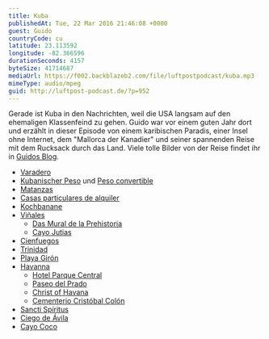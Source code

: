 ```yaml
---
title: Kuba
publishedAt: Tue, 22 Mar 2016 21:46:08 +0000
guest: Guido
countryCode: cu
latitude: 23.113592
longitude: -82.366596
durationSeconds: 4157
byteSize: 41714687
mediaUrl: https://f002.backblazeb2.com/file/luftpostpodcast/kuba.mp3
mimeType: audio/mpeg
guid: http://luftpost-podcast.de/?p=952
---
```


Gerade ist Kuba in den Nachrichten, weil die USA langsam auf den ehemaligen Klassenfeind zu gehen. Guido war vor einem guten Jahr dort und erzählt in dieser Episode von einem karibischen Paradis, einer Insel ohne Internet, dem "Mallorca der Kanadier" und seiner spannenden Reise mit dem Rucksack durch das Land. Viele tolle Bilder von der Reise findet ihr in [Guidos Blog](https://sideseein.wordpress.com/category/kuba/).

- [Varadero](https://de.wikipedia.org/wiki/Varadero)
- [Kubanischer Peso](https://de.wikipedia.org/wiki/Kubanischer%5FPeso) und [Peso convertible](https://de.wikipedia.org/wiki/Peso%5Fconvertible)
- [Matanzas](https://de.wikipedia.org/wiki/Matanzas)
- [Casas particulares de alquiler](https://de.wikipedia.org/wiki/Tourismus%5Fin%5FKuba#Casas%5Fparticulares%5Fde%5Falquiler)
- [Kochbanane](https://de.wikipedia.org/wiki/Kochbanane)
- [Viñales](https://de.wikipedia.org/wiki/Viñales%5F%28Kuba%29)
  - [Das Mural de la Prehistoria](https://www.tripadvisor.de/Attraction%5FReview-g616288-d2718887-Reviews-Mural%5Fde%5Fla%5FPrehistoria-Vinales%5FPinar%5Fdel%5FRio%5FProvince%5FCuba.html)
  - [Cayo Jutias](https://www.tripadvisor.com/Attraction%5FReview-g1572264-d4108049-Reviews-Cayo%5FJutias-Minas%5Fde%5FMatahambre%5FPinar%5Fdel%5FRio%5FProvince%5FCuba.html)
- [Cienfuegos](https://de.wikipedia.org/wiki/Cienfuegos%5F%28Stadt%29)
- [Trinidad](https://de.wikipedia.org/wiki/Trinidad%5F%28Kuba%29)
- [Playa Girón](https://en.wikipedia.org/wiki/Playa%5FGirón)
- [Havanna](https://de.wikipedia.org/wiki/Havanna)
  - [Hotel Parque Central](http://www.hotelparquecentral-cuba.com)
  - [Paseo del Prado](https://en.wikipedia.org/wiki/Paseo%5Fdel%5FPrado,%5FHavana)
  - [Christ of Havana](https://en.wikipedia.org/wiki/Christ%5Fof%5FHavana)
  - [Cementerio Cristóbal Colón](https://de.wikipedia.org/wiki/Cementerio%5FCristóbal%5FColón)
- [Sancti Spíritus](https://de.wikipedia.org/wiki/Sancti%5FSp%C3%ADritus)
- [Ciego de Ávila](https://de.wikipedia.org/wiki/Ciego%5Fde%5FÁvila)
- [Cayo Coco](https://de.wikipedia.org/wiki/Cayo%5FCoco)
